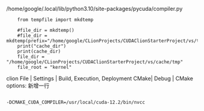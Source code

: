 /home/google/.local/lib/python3.10/site-packages/pycuda/compiler.py

```
    from tempfile import mkdtemp

    #file_dir = mkdtemp()
    #file_dir = mkdtemp(prefix="/home/google/CLionProjects/CUDAClionStarterProject/vs/tmp")
    print("cache_dir")
    print(cache_dir)
    file_dir = "/home/google/CLionProjects/CUDAClionStarterProject/vs/cache/tmp"
    file_root = "kernel"
```

clion
File | Settings | Build, Execution, Deployment
CMake| Debug | CMake options:
新增一行
```

-DCMAKE_CUDA_COMPILER=/usr/local/cuda-12.2/bin/nvcc
```
